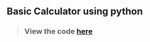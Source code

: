 ## Basic Calculator using python
>### View the code [here](https://github.com/AnshumanSingh1112/codsoft_taskno.2/blob/main/task2.py)


